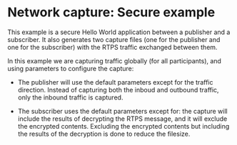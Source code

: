 # Network capture: Secure example

This example is a secure Hello World application between a publisher and a
subscriber. It also generates two capture files (one for the publisher and one
for the subscriber) with the RTPS traffic exchanged between them.

In this example we are capturing traffic globally (for all participants), and
using parameters to configure the capture:

-   The publisher will use the default parameters except for the traffic
    direction. Instead of capturing both the inboud and outbound traffic, only
    the inbound traffic is captured.

-   The subscriber uses the default parameters except for: the capture will
    include the results of decrypting the RTPS message, and it will exclude the
    encrypted contents. Excluding the encrypted contents but including the results
    of the decryption is done to reduce the filesize.
